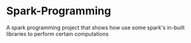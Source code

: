 # Spark-Programming
A spark programming project that shows how use some spark's in-built libraries to perform certain computations
